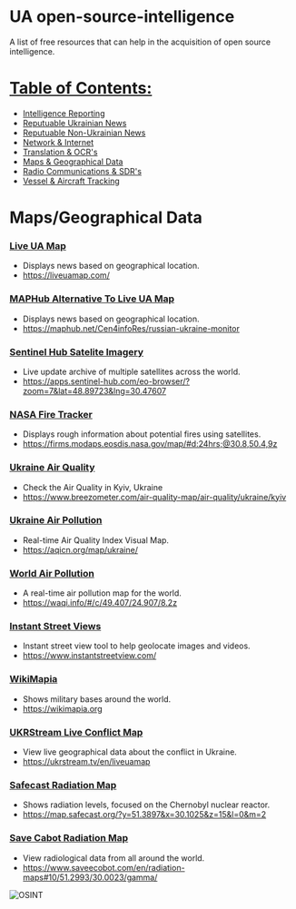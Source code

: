 # UA open-source-intelligence
A list of free resources that can help in the acquisition of open source intelligence.

# [Table of Contents:](/README.md)
* [Intelligence Reporting](/README.md)
* [Reputuable Ukrainian News](/reputable-ukrainian-news.md)
* [Reputuable Non-Ukrainian News](/reputable-non-ukrainian-news.md)
* [Network & Internet](/network-internet.md)
* [Translation & OCR's](/translation-ocr.md)
* [Maps & Geographical Data](/maps-geographical-data.md)
* [Radio Communications & SDR's](/radio-communications.md)
* [Vessel & Aircraft Tracking](/vessel-aircraft-tracking.md)

# Maps/Geographical Data
### [Live UA Map](https://liveuamap.com/)
* Displays news based on geographical location.
* https://liveuamap.com/

### [MAPHub Alternative To Live UA Map](https://maphub.net/Cen4infoRes/russian-ukraine-monitor)
* Displays news based on geographical location.
* https://maphub.net/Cen4infoRes/russian-ukraine-monitor

### [Sentinel Hub Satelite Imagery](https://apps.sentinel-hub.com/eo-browser/?zoom=7&lat=48.89723&lng=30.47607&themeId=DEFAULT-THEME)
* Live update archive of multiple satellites across the world.
* https://apps.sentinel-hub.com/eo-browser/?zoom=7&lat=48.89723&lng=30.47607

### [NASA Fire Tracker](https://firms.modaps.eosdis.nasa.gov/map/#d:24hrs;@30.8,50.4,9z)
* Displays rough information about potential fires using satellites.
* https://firms.modaps.eosdis.nasa.gov/map/#d:24hrs;@30.8,50.4,9z

### [Ukraine Air Quality](https://www.breezometer.com/air-quality-map/air-quality/ukraine/kyiv)
* Check the Air Quality in Kyiv, Ukraine
* https://www.breezometer.com/air-quality-map/air-quality/ukraine/kyiv

### [Ukraine Air Pollution](https://aqicn.org/map/ukraine/)
* Real-time Air Quality Index Visual Map.
* https://aqicn.org/map/ukraine/

### [World Air Pollution](https://waqi.info/#/c/49.407/24.907/8.2z)
* A real-time air pollution map for the world.
* https://waqi.info/#/c/49.407/24.907/8.2z

### [Instant Street Views](https://www.instantstreetview.com/@50.450139,30.524395,129.53h,13.73p,0.83z,JjY0gzkm9eQ2F1zDu__eDQ)
* Instant street view tool to help geolocate images and videos.
* https://www.instantstreetview.com/

### [WikiMapia](https://wikimapia.org)
* Shows military bases around the world.
* https://wikimapia.org

### [UKRStream Live Conflict Map](https://ukrstream.tv/en/liveuamap)
* View live geographical data about the conflict in Ukraine.
* https://ukrstream.tv/en/liveuamap

### [Safecast Radiation Map](https://map.safecast.org/?y=51.3897&x=30.1025&z=15&l=0&m=2)
* Shows radiation levels, focused on the Chernobyl nuclear reactor.
* https://map.safecast.org/?y=51.3897&x=30.1025&z=15&l=0&m=2

### [Save Cabot Radiation Map](https://www.saveecobot.com/en/radiation-maps#10/51.2993/30.0023/gamma/)
* View radiological data from all around the world.
* https://www.saveecobot.com/en/radiation-maps#10/51.2993/30.0023/gamma/

![OSINT](https://raw.githubusercontent.com/jaybitdesign/open-source-intelligence/main/osint.png)